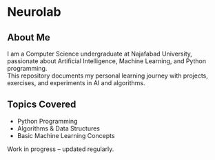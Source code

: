 # Neurolab

## About Me
I am a Computer Science undergraduate at Najafabad University, passionate about Artificial Intelligence, Machine Learning, and Python programming.  
This repository documents my personal learning journey with projects, exercises, and experiments in AI and algorithms.

## Topics Covered
- Python Programming
- Algorithms & Data Structures
- Basic Machine Learning Concepts

Work in progress – updated regularly.

